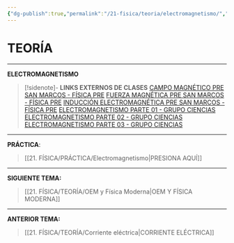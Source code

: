 ```yaml
---
{"dg-publish":true,"permalink":"/21-fisica/teoria/electromagnetismo/","dgPassFrontmatter":true}
---
```


# TEORÍA
---
**ELECTROMAGNETISMO** 

>[!sidenote]- **LINKS EXTERNOS DE CLASES** 
>[CAMPO MAGNÉTICO PRE SAN MARCOS - FÍSICA PRE](https://www.youtube.com/watch?v=94S41PoNCZo) 
>[FUERZA MAGNÉTICA PRE SAN MARCOS - FÍSICA PRE](https://www.youtube.com/watch?v=OLE7HKlfFcc) 
>[INDUCCIÓN ELECTROMAGNÉTICA PRE SAN MARCOS - FÍSICA PRE](https://www.youtube.com/watch?v=KwLjozYQbxw) 
>[ELECTROMAGNETISMO PARTE 01 - GRUPO CIENCIAS](https://www.youtube.com/watch?v=EEvilmKUQT4)
>[ELECTROMAGNETISMO PARTE 02 - GRUPO CIENCIAS](https://www.youtube.com/watch?v=8YtBpRGU3yU) 
>[ELECTROMAGNETISMO PARTE 03 - GRUPO CIENCIAS](https://www.youtube.com/watch?v=A9aVWlJzy2g) 




---
**PRÁCTICA**:
>[[21. FÍSICA/PRÁCTICA/Electromagnetismo\|PRESIONA AQUÍ]]

---
**SIGUIENTE TEMA:** 
>[[21. FÍSICA/TEORÍA/OEM y Física Moderna\|OEM Y FÍSICA MODERNA]]

---
**ANTERIOR TEMA:** 
>[[21. FÍSICA/TEORÍA/Corriente eléctrica\|CORRIENTE ELÉCTRICA]]
